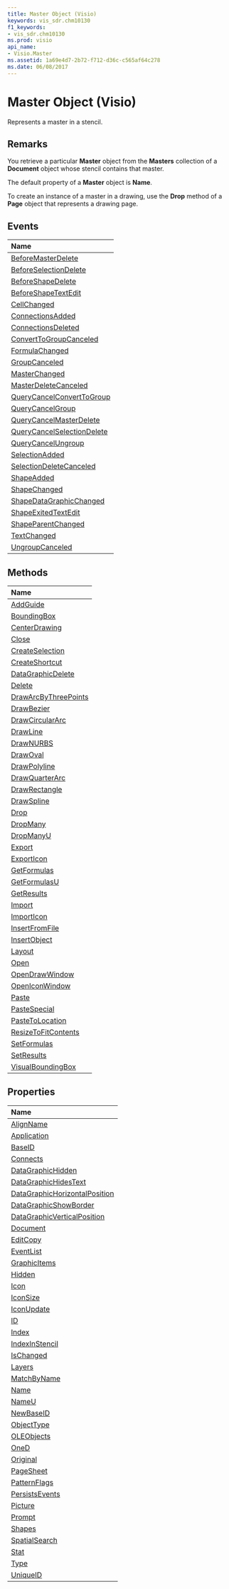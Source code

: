 ```yaml
---
title: Master Object (Visio)
keywords: vis_sdr.chm10130
f1_keywords:
- vis_sdr.chm10130
ms.prod: visio
api_name:
- Visio.Master
ms.assetid: 1a69e4d7-2b72-f712-d36c-c565af64c278
ms.date: 06/08/2017
---
```



# Master Object (Visio)

Represents a master in a stencil.


## Remarks

You retrieve a particular **Master** object from the **Masters** collection of a **Document** object whose stencil contains that master.

The default property of a **Master** object is **Name**.

To create an instance of a master in a drawing, use the **Drop** method of a **Page** object that represents a drawing page.


## Events



|**Name**|
|:-----|
|[BeforeMasterDelete](http://msdn.microsoft.com/library/46b455db-9165-0ed4-ebf3-15e1794313be%28Office.15%29.aspx)|
|[BeforeSelectionDelete](http://msdn.microsoft.com/library/e2f86944-6ca2-6535-ee08-889af9694fd6%28Office.15%29.aspx)|
|[BeforeShapeDelete](http://msdn.microsoft.com/library/21921e16-3e05-6232-ed89-76217b76149f%28Office.15%29.aspx)|
|[BeforeShapeTextEdit](http://msdn.microsoft.com/library/1d39001d-6efa-7d58-1eaa-f6c2531e2018%28Office.15%29.aspx)|
|[CellChanged](http://msdn.microsoft.com/library/53323234-8e92-de8b-65b8-20eb867748dd%28Office.15%29.aspx)|
|[ConnectionsAdded](http://msdn.microsoft.com/library/15c772fe-d5fb-901e-f1d4-1d3eb0cb7c64%28Office.15%29.aspx)|
|[ConnectionsDeleted](http://msdn.microsoft.com/library/dc043012-d653-8f37-372e-f7532047aa81%28Office.15%29.aspx)|
|[ConvertToGroupCanceled](http://msdn.microsoft.com/library/b585e434-fd81-93ae-92a6-5cc1d21c1afa%28Office.15%29.aspx)|
|[FormulaChanged](http://msdn.microsoft.com/library/6d2a9ab6-778e-cbba-0b63-f7d38116dc85%28Office.15%29.aspx)|
|[GroupCanceled](http://msdn.microsoft.com/library/ec87e679-2b8f-de85-81b9-ccb4a9df7ae2%28Office.15%29.aspx)|
|[MasterChanged](http://msdn.microsoft.com/library/922120cc-56e0-143b-7a8b-754bc368af47%28Office.15%29.aspx)|
|[MasterDeleteCanceled](http://msdn.microsoft.com/library/a682fab6-1fc9-65ba-83a1-408d048ee81e%28Office.15%29.aspx)|
|[QueryCancelConvertToGroup](http://msdn.microsoft.com/library/c23d7ed0-0ad4-fa20-4b4f-fa453716fbd5%28Office.15%29.aspx)|
|[QueryCancelGroup](http://msdn.microsoft.com/library/37625c3b-49e2-d3ba-5270-2dcb65062f08%28Office.15%29.aspx)|
|[QueryCancelMasterDelete](http://msdn.microsoft.com/library/33690e0f-821e-42cd-ec52-3ade1a1ceadc%28Office.15%29.aspx)|
|[QueryCancelSelectionDelete](http://msdn.microsoft.com/library/c85569ca-b802-7a7e-6b24-d89852d2d0bc%28Office.15%29.aspx)|
|[QueryCancelUngroup](http://msdn.microsoft.com/library/44ce0f2e-e877-ec7f-b5ec-1c3ff3b9749a%28Office.15%29.aspx)|
|[SelectionAdded](http://msdn.microsoft.com/library/c004e65c-1770-edf1-9d1e-a1a02a15fc39%28Office.15%29.aspx)|
|[SelectionDeleteCanceled](http://msdn.microsoft.com/library/87ecdfcb-616f-0b47-bfa4-216ef456deaa%28Office.15%29.aspx)|
|[ShapeAdded](http://msdn.microsoft.com/library/d679f866-c939-faff-d8da-cdddb2131054%28Office.15%29.aspx)|
|[ShapeChanged](http://msdn.microsoft.com/library/e1a2a7bf-bfe1-acfc-ae04-308f9fda7c0a%28Office.15%29.aspx)|
|[ShapeDataGraphicChanged](http://msdn.microsoft.com/library/74eb2604-bcb2-0cba-37e2-50ad896991ca%28Office.15%29.aspx)|
|[ShapeExitedTextEdit](http://msdn.microsoft.com/library/401f6d32-d1fb-f019-52a3-d553b8516ecf%28Office.15%29.aspx)|
|[ShapeParentChanged](http://msdn.microsoft.com/library/37de7351-969b-5b24-fde2-e4473e92b344%28Office.15%29.aspx)|
|[TextChanged](http://msdn.microsoft.com/library/9224577c-a285-c26f-60be-3adbf3285ef3%28Office.15%29.aspx)|
|[UngroupCanceled](http://msdn.microsoft.com/library/0bbe537e-9bae-62a9-7e29-aea71ab3c8f9%28Office.15%29.aspx)|

## Methods



|**Name**|
|:-----|
|[AddGuide](http://msdn.microsoft.com/library/7beba614-244b-f559-50c7-5156ca4510b1%28Office.15%29.aspx)|
|[BoundingBox](http://msdn.microsoft.com/library/23ef5e08-fcb4-93e6-2ed5-818d34f99a8e%28Office.15%29.aspx)|
|[CenterDrawing](http://msdn.microsoft.com/library/1bf660a3-30eb-4a0b-fcea-66d0e0574ae0%28Office.15%29.aspx)|
|[Close](http://msdn.microsoft.com/library/69607a2c-dc59-d170-733a-3557a996a67e%28Office.15%29.aspx)|
|[CreateSelection](http://msdn.microsoft.com/library/52db8b1b-e253-549f-c3ba-d661fa7b675e%28Office.15%29.aspx)|
|[CreateShortcut](http://msdn.microsoft.com/library/e808ba09-b85a-52bb-55e2-ced37f426a3b%28Office.15%29.aspx)|
|[DataGraphicDelete](http://msdn.microsoft.com/library/aa84af70-975c-3747-1976-b872a6c2fa36%28Office.15%29.aspx)|
|[Delete](http://msdn.microsoft.com/library/8f71e69e-7d7d-7732-738c-ad262b0367ae%28Office.15%29.aspx)|
|[DrawArcByThreePoints](http://msdn.microsoft.com/library/d2df1c41-8164-d941-21a8-2e1b00de6199%28Office.15%29.aspx)|
|[DrawBezier](http://msdn.microsoft.com/library/4cbefabf-530e-2c6d-0751-45efa2bb0980%28Office.15%29.aspx)|
|[DrawCircularArc](http://msdn.microsoft.com/library/f9557127-8470-2968-3056-0e295cd05633%28Office.15%29.aspx)|
|[DrawLine](http://msdn.microsoft.com/library/c29810a2-c1eb-82cc-ab19-236a89baf7b0%28Office.15%29.aspx)|
|[DrawNURBS](http://msdn.microsoft.com/library/7dcfef4a-5b69-9a8b-3966-9b3089bdaac3%28Office.15%29.aspx)|
|[DrawOval](http://msdn.microsoft.com/library/092a59d6-1b43-c094-e2ae-480ee7b32b73%28Office.15%29.aspx)|
|[DrawPolyline](http://msdn.microsoft.com/library/a599e60c-ccd6-ce6b-7e54-f65f8500447d%28Office.15%29.aspx)|
|[DrawQuarterArc](http://msdn.microsoft.com/library/6c728c0c-8317-6114-70e5-e5cb68a5729f%28Office.15%29.aspx)|
|[DrawRectangle](http://msdn.microsoft.com/library/e41ec411-ccd7-0fe6-f560-cf3934d18b59%28Office.15%29.aspx)|
|[DrawSpline](http://msdn.microsoft.com/library/a255978d-5479-ba7e-4520-0a8d18390ea6%28Office.15%29.aspx)|
|[Drop](http://msdn.microsoft.com/library/13abc8fc-7b3c-98cf-3965-3ac7b3d15e85%28Office.15%29.aspx)|
|[DropMany](http://msdn.microsoft.com/library/fb0ef035-c1ce-5703-e2e8-0f9b63b186bf%28Office.15%29.aspx)|
|[DropManyU](http://msdn.microsoft.com/library/467356ff-d2d9-71d9-d533-b88099bf2fae%28Office.15%29.aspx)|
|[Export](http://msdn.microsoft.com/library/212bcc8e-646c-37df-9387-4605b72b6edd%28Office.15%29.aspx)|
|[ExportIcon](http://msdn.microsoft.com/library/8b13f92f-537a-1efb-b2b0-531a8054e89b%28Office.15%29.aspx)|
|[GetFormulas](http://msdn.microsoft.com/library/09ee33a3-41fc-3ac2-4f5e-1e857f685049%28Office.15%29.aspx)|
|[GetFormulasU](http://msdn.microsoft.com/library/d5a419e2-9630-a724-af44-f2f1b0166c80%28Office.15%29.aspx)|
|[GetResults](http://msdn.microsoft.com/library/d532a2ed-2246-8c90-2d77-df2df05a395f%28Office.15%29.aspx)|
|[Import](http://msdn.microsoft.com/library/3b13025f-1a83-0dcf-41e1-03cd83dfc7be%28Office.15%29.aspx)|
|[ImportIcon](http://msdn.microsoft.com/library/886d724d-9d02-ab6f-8049-80fa04f8caec%28Office.15%29.aspx)|
|[InsertFromFile](http://msdn.microsoft.com/library/5a24e289-675a-d08b-36f7-0cfaedac5aaf%28Office.15%29.aspx)|
|[InsertObject](http://msdn.microsoft.com/library/7b663eef-ed40-486b-2b5b-e7c7066c2300%28Office.15%29.aspx)|
|[Layout](http://msdn.microsoft.com/library/acab2dc3-daf8-57c2-cbf8-edf647a12a09%28Office.15%29.aspx)|
|[Open](http://msdn.microsoft.com/library/3f14f3b2-1cfb-ccf9-b344-7fbf80ae9a26%28Office.15%29.aspx)|
|[OpenDrawWindow](http://msdn.microsoft.com/library/5f17d4a0-6b5d-bb85-cff7-047bd18ff1ee%28Office.15%29.aspx)|
|[OpenIconWindow](http://msdn.microsoft.com/library/5e2b2437-05cc-4855-e0bb-96b097c98d3c%28Office.15%29.aspx)|
|[Paste](http://msdn.microsoft.com/library/ee8a4c79-9a10-d852-70d3-4856627efb8a%28Office.15%29.aspx)|
|[PasteSpecial](http://msdn.microsoft.com/library/6ca1994b-feb4-6b0d-c2c4-8a134eb284f1%28Office.15%29.aspx)|
|[PasteToLocation](http://msdn.microsoft.com/library/c5c94265-23ee-5516-525d-ed3f34d2e7bf%28Office.15%29.aspx)|
|[ResizeToFitContents](http://msdn.microsoft.com/library/982fa4c4-014c-319d-a73e-f6bbc28f16e8%28Office.15%29.aspx)|
|[SetFormulas](http://msdn.microsoft.com/library/fb419eb5-6bd3-cfc7-d358-cef9e68dddbf%28Office.15%29.aspx)|
|[SetResults](http://msdn.microsoft.com/library/6be7dd71-55a7-777c-e1b7-8f41c028e843%28Office.15%29.aspx)|
|[VisualBoundingBox](http://msdn.microsoft.com/library/478d636f-e741-cf6b-3e16-b5faf70a9f14%28Office.15%29.aspx)|

## Properties



|**Name**|
|:-----|
|[AlignName](http://msdn.microsoft.com/library/5df055eb-ddb1-2d2a-1d94-93781960b3a9%28Office.15%29.aspx)|
|[Application](http://msdn.microsoft.com/library/88b2fd6e-8f7e-3caa-5316-35a6a0060793%28Office.15%29.aspx)|
|[BaseID](http://msdn.microsoft.com/library/85ca3c0d-5015-b303-7102-144768acb6a8%28Office.15%29.aspx)|
|[Connects](http://msdn.microsoft.com/library/72c01ae0-9134-d384-b860-dbb333a498fe%28Office.15%29.aspx)|
|[DataGraphicHidden](http://msdn.microsoft.com/library/adcf1867-8541-785b-d8ad-dd44583473b9%28Office.15%29.aspx)|
|[DataGraphicHidesText](http://msdn.microsoft.com/library/c1a08780-0873-3d8b-1872-edc8a6515840%28Office.15%29.aspx)|
|[DataGraphicHorizontalPosition](http://msdn.microsoft.com/library/d9c98a41-ffc0-152e-2150-0915bd38bcac%28Office.15%29.aspx)|
|[DataGraphicShowBorder](http://msdn.microsoft.com/library/203d631c-d838-ea0a-f67a-39de513e738e%28Office.15%29.aspx)|
|[DataGraphicVerticalPosition](http://msdn.microsoft.com/library/779f360e-7529-7fe6-87e7-f41cc9334c83%28Office.15%29.aspx)|
|[Document](http://msdn.microsoft.com/library/b95000f8-67df-99f4-bbfc-020b14ae73b8%28Office.15%29.aspx)|
|[EditCopy](http://msdn.microsoft.com/library/69d13b8f-c5af-d9c9-b92e-00e6eadf660a%28Office.15%29.aspx)|
|[EventList](http://msdn.microsoft.com/library/02a4d80f-fbc6-6491-5f8b-ce98dd5c2aa8%28Office.15%29.aspx)|
|[GraphicItems](http://msdn.microsoft.com/library/615b4909-c248-3ebd-c7c1-53151464cee9%28Office.15%29.aspx)|
|[Hidden](http://msdn.microsoft.com/library/d28eb888-75d7-bbd2-e6d3-3e412cca85d4%28Office.15%29.aspx)|
|[Icon](http://msdn.microsoft.com/library/2e9c7bbd-d8fd-e932-4a6b-bbd845aef4f0%28Office.15%29.aspx)|
|[IconSize](http://msdn.microsoft.com/library/c6516b30-642d-1e61-22b4-f95d6c47a8ec%28Office.15%29.aspx)|
|[IconUpdate](http://msdn.microsoft.com/library/3978c650-47d5-e961-53c2-d99dd4c2ca7c%28Office.15%29.aspx)|
|[ID](http://msdn.microsoft.com/library/9064e708-f939-9522-b8f7-24488d780bc0%28Office.15%29.aspx)|
|[Index](http://msdn.microsoft.com/library/48a90dee-ce11-ef81-e58a-e4a3cdb899dc%28Office.15%29.aspx)|
|[IndexInStencil](http://msdn.microsoft.com/library/3c2c12c4-0233-4aa3-c3d7-a3613bb391ad%28Office.15%29.aspx)|
|[IsChanged](http://msdn.microsoft.com/library/8e557655-3e16-3e96-99a2-b097fa6abd75%28Office.15%29.aspx)|
|[Layers](http://msdn.microsoft.com/library/6c78d629-506c-54aa-e0cc-7fd807cdfffb%28Office.15%29.aspx)|
|[MatchByName](http://msdn.microsoft.com/library/4edb0e5f-7e87-c66d-b842-318cd0eba5d5%28Office.15%29.aspx)|
|[Name](http://msdn.microsoft.com/library/66ca8cd6-c784-efbb-a2b6-2b0fcce7d5b1%28Office.15%29.aspx)|
|[NameU](http://msdn.microsoft.com/library/87530cb6-5ac1-55c4-9210-9989c5f589c3%28Office.15%29.aspx)|
|[NewBaseID](http://msdn.microsoft.com/library/bee59c61-06de-ebb9-a8aa-599fc788e4e1%28Office.15%29.aspx)|
|[ObjectType](http://msdn.microsoft.com/library/958b08f3-a52b-d6cb-2360-ca2ddf758e3c%28Office.15%29.aspx)|
|[OLEObjects](http://msdn.microsoft.com/library/b51fbdc2-a236-4733-5a2e-b8e75d457d64%28Office.15%29.aspx)|
|[OneD](http://msdn.microsoft.com/library/917f8cfc-a2fc-7572-936a-69956d139131%28Office.15%29.aspx)|
|[Original](http://msdn.microsoft.com/library/33636aa0-2b2b-9edb-3738-ac193eaab212%28Office.15%29.aspx)|
|[PageSheet](http://msdn.microsoft.com/library/8ec4d38a-79fe-018d-9bc8-3a9c0221f018%28Office.15%29.aspx)|
|[PatternFlags](http://msdn.microsoft.com/library/cf7d5e0e-802e-c65b-6260-eaf68dfe6eb4%28Office.15%29.aspx)|
|[PersistsEvents](http://msdn.microsoft.com/library/6840a242-85d8-b93e-242b-90c584a9b422%28Office.15%29.aspx)|
|[Picture](http://msdn.microsoft.com/library/b882b05f-5e54-aab8-db88-1e66cf825581%28Office.15%29.aspx)|
|[Prompt](http://msdn.microsoft.com/library/7467c2dd-5cf6-0af0-bc4d-522889d69707%28Office.15%29.aspx)|
|[Shapes](http://msdn.microsoft.com/library/56db5c02-9b55-dfe1-993b-c23e93e84577%28Office.15%29.aspx)|
|[SpatialSearch](http://msdn.microsoft.com/library/d71b05b7-32e1-d3c8-668e-6e96595acd59%28Office.15%29.aspx)|
|[Stat](http://msdn.microsoft.com/library/1cc33fe9-e317-ab3d-1ce1-a7f8c619c4f2%28Office.15%29.aspx)|
|[Type](http://msdn.microsoft.com/library/4688ff5d-2f9a-fcaf-6a73-0aa50562b24a%28Office.15%29.aspx)|
|[UniqueID](http://msdn.microsoft.com/library/99d0655c-da5c-9d0a-4936-2fa24821e097%28Office.15%29.aspx)|

